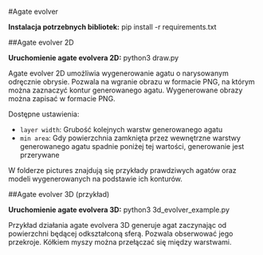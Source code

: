 #Agate evolver

__Instalacja potrzebnych bibliotek:__ pip install -r requirements.txt

##Agate evolver 2D

__Uruchomienie agate evolvera 2D:__ python3 draw.py

Agate evolver 2D umożliwia wygenerowanie agatu o narysowanym odręcznie obrysie. Pozwala na wgranie obrazu w formacie PNG, na którym można zaznaczyć kontur generowanego agatu. Wygenerowane obrazy można zapisać w formacie PNG.

Dostępne ustawienia:
*  `layer width`: Grubość kolejnych warstw generowanego agatu
*  `min area`: Gdy powierzchnia zamknięta przez wewnętrzne warstwy generowanego agatu spadnie poniżej tej wartości, generowanie jest przerywane

W folderze pictures znajdują się przykłady prawdziwych agatów oraz modeli wygenerowanych na podstawie ich konturów.

##Agate evolver 3D (przykład)

__Uruchomienie agate evolvera 3D:__ python3 3d_evolver_example.py

Przykład działania agate evolvera 3D generuje agat zaczynając od powierzchni będącej odkształconą sferą. Pozwala obserwować jego przekroje. Kółkiem myszy można przełączać się między warstwami.